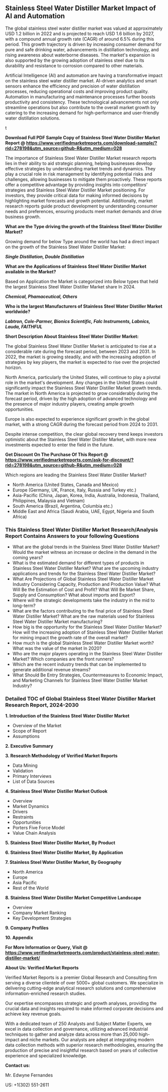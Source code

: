 <h2>Stainless Steel Water Distiller Market Impact of AI and Automation</h2><p>The global stainless steel water distiller market was valued at approximately USD 1.2 billion in 2022 and is projected to reach USD 1.6 billion by 2027, with a compound annual growth rate (CAGR) of around 6.5% during this period. This growth trajectory is driven by increasing consumer demand for pure and safe drinking water, advancements in distillation technology, and rising awareness about waterborne diseases. The market's expansion is also supported by the growing adoption of stainless steel due to its durability and resistance to corrosion compared to other materials.</p><p>Artificial Intelligence (AI) and automation are having a transformative impact on the stainless steel water distiller market. AI-driven analytics and smart sensors enhance the efficiency and precision of water distillation processes, reducing operational costs and improving product quality. Automation in manufacturing and maintenance processes further boosts productivity and consistency. These technological advancements not only streamline operations but also contribute to the overall market growth by catering to the increasing demand for high-performance and user-friendly water distillation solutions.</p>t</p><p id="" class=""><strong>Download Full PDF Sample Copy of Stainless Steel Water Distiller Market Report @ <a href="https://www.verifiedmarketreports.com/download-sample/?rid=278198&utm_source=github-R&utm_medium=028" target="_blank">https://www.verifiedmarketreports.com/download-sample/?rid=278198&utm_source=github-R&utm_medium=028</a></strong></p><p>The importance of&nbsp;Stainless Steel Water Distiller Market research reports lies in their ability to aid strategic planning, helping businesses develop effective strategies by understanding market trends and dynamics. They play a crucial role in risk management by identifying potential risks and challenges, allowing businesses to mitigate them proactively. These reports offer a competitive advantage by providing insights into competitors' strategies and Stainless Steel Water Distiller Market positioning. For investors, they provide critical data for making informed decisions by highlighting market forecasts and growth potential. Additionally, market research reports guide product development by understanding consumer needs and preferences, ensuring products meet market demands and drive business growth.</p><p><strong>What are the&nbsp;Type driving the growth of the Stainless Steel Water Distiller Market?</strong></p><p id="" class="">Growing demand for below Type around the world has had a direct impact on the growth of the Stainless Steel Water Distiller Market:</p><em><strong>Single Distillation, Double Distillation</strong></em></p><strong>What are the&nbsp;Applications&nbsp;of Stainless Steel Water Distiller Market available in the Market?</strong></p><p id="" class="">Based on Application the Market is categorized into Below types that held the largest Stainless Steel Water Distiller Market share In 2024.</p><em><strong>Chemical, Phamaceutical, Others</strong></em></p><strong>Who is the largest Manufacturers of Stainless Steel Water Distiller Market worldwide?</strong></p><p><em><strong>Labtron, Cole-Parmer, Bionics Scientific, Falc Instruments, Labnics, Lauda, FAITHFUL</strong></em></p><p id="" class=""><strong>Short Description About Stainless Steel Water Distiller Market:</strong></p><p>The global Stainless Steel Water Distiller Market is anticipated to rise at a considerable rate during the forecast period, between 2023 and 2031. In 2022, the market is growing steadily, and with the increasing adoption of strategies by key players, the market is expected to rise over the projected horizon.</p><p>North America, particularly the United States, will continue to play a pivotal role in the market's development. Any changes in the United States could significantly impact the Stainless Steel Water Distiller Market growth trends. The market in North America is projected to grow considerably during the forecast period, driven by the high adoption of advanced technology and the presence of major industry players, creating ample growth opportunities.</p><p>Europe is also expected to experience significant growth in the global market, with a strong CAGR during the forecast period from 2024 to 2031.</p><p>Despite intense competition, the clear global recovery trend keeps investors optimistic about the Stainless Steel Water Distiller Market, with more new investments expected to enter the field in the future.</p><p id="" class=""><strong>Get Discount On The Purchase Of This Report @ <a href="https://www.verifiedmarketreports.com/ask-for-discount/?rid=278198&utm_source=github-R&utm_medium=028" target="_blank">https://www.verifiedmarketreports.com/ask-for-discount/?rid=278198&utm_source=github-R&utm_medium=028</a></strong></p>Which regions are leading the Stainless Steel Water Distiller Market?</p><ul><li>North America (United States, Canada and Mexico)</li><li>Europe (Germany, UK, France, Italy, Russia and Turkey etc.)</li><li>Asia-Pacific (China, Japan, Korea, India, Australia, Indonesia, Thailand, Philippines, Malaysia and Vietnam)</li><li>South America (Brazil, Argentina, Columbia etc.)</li><li>Middle East and Africa (Saudi Arabia, UAE, Egypt, Nigeria and South Africa)</li></ul><h3 id="" class="">This Stainless Steel Water Distiller Market Research/Analysis Report Contains Answers to your following Questions</h3><ul><li>What are the global trends in the Stainless Steel Water Distiller Market? Would the market witness an increase or decline in the demand in the coming years?</li><li>What is the estimated demand for different types of products in Stainless Steel Water Distiller Market? What are the upcoming industry applications and trends for the Stainless Steel Water Distiller Market?</li><li>What Are Projections of Global Stainless Steel Water Distiller Market Industry Considering Capacity, Production and Production Value? What Will Be the Estimation of Cost and Profit? What Will Be Market Share, Supply and Consumption? What about imports and Export?</li><li>Where will the strategic developments take the industry in the mid to long-term?</li><li>What are the factors contributing to the final price of Stainless Steel Water Distiller Market? What are the raw materials used for Stainless Steel Water Distiller Market manufacturing?</li><li>How big is the opportunity for the Stainless Steel Water Distiller Market? How will the increasing adoption of Stainless Steel Water Distiller Market for mining impact the growth rate of the overall market?</li><li>How much is the global Stainless Steel Water Distiller Market worth? What was the value of the market In 2020?</li><li>Who are the major players operating in the Stainless Steel Water Distiller Market? Which companies are the front runners?</li><li>Which are the recent industry trends that can be implemented to generate additional revenue streams?</li><li>What Should Be Entry Strategies, Countermeasures to Economic Impact, and Marketing Channels for Stainless Steel Water Distiller Market Industry?</li></ul><h3 id="" class="">Detailed TOC of Global Stainless Steel Water Distiller Market Research Report, 2024-2030</h3><p id="" class=""><strong>1. Introduction of the Stainless Steel Water Distiller Market</strong></p><ul><li>Overview of the Market</li><li>Scope of Report</li><li>Assumptions</li></ul><p id="" class=""><strong>2. Executive Summary</strong></p><p id="" class=""><strong>3. Research Methodology of Verified Market Reports</strong></p><ul><li>Data Mining</li><li>Validation</li><li>Primary Interviews</li><li>List of Data Sources</li></ul><p id="" class=""><strong>4. Stainless Steel Water Distiller Market Outlook</strong></p><ul><li>Overview</li><li>Market Dynamics</li><li>Drivers</li><li>Restraints</li><li>Opportunities</li><li>Porters Five Force Model</li><li>Value Chain Analysis</li></ul><p id="" class=""><strong>5. Stainless Steel Water Distiller Market, By Product</strong></p><p id="" class=""><strong>6. Stainless Steel Water Distiller Market, By Application</strong></p><p id="" class=""><strong>7. Stainless Steel Water Distiller Market, By Geography</strong></p><ul><li>North America</li><li>Europe</li><li>Asia Pacific</li><li>Rest of the World</li></ul><p id="" class=""><strong>8. Stainless Steel Water Distiller Market Competitive Landscape</strong></p><ul><li>Overview</li><li>Company Market Ranking</li><li>Key Development Strategies</li></ul><p id="" class=""><strong>9. Company Profiles</strong></p><p id="" class=""><strong>10. Appendix</strong></p><p id="" class=""><strong>For More Information or Query, Visit @ <a href="https://www.verifiedmarketreports.com/product/stainless-steel-water-distiller-market/" target="_blank">https://www.verifiedmarketreports.com/product/stainless-steel-water-distiller-market/</a></strong></p><p id="" class=""><strong>About Us: Verified Market Reports</strong></p><p id="" class="">Verified Market Reports is a premier Global Research and Consulting firm serving a diverse clientele of over 5000+ global customers. We specialize in delivering cutting-edge analytical research solutions and comprehensive information-enriched research studies.</p><p id="" class="">Our expertise encompasses strategic and growth analyses, providing the crucial data and insights required to make informed corporate decisions and achieve key revenue goals.</p><p id="" class="">With a dedicated team of 250 Analysts and Subject Matter Experts, we excel in data collection and governance, utilizing advanced industrial techniques to gather and analyze data across more than 25,000 high-impact and niche markets. Our analysts are adept at integrating modern data collection methods with superior research methodologies, ensuring the production of precise and insightful research based on years of collective experience and specialized knowledge.</p><p id="" class=""><strong>Contact us:</strong></p><p id="" class="">Mr. Edwyne Fernandes</p><p id="" class="">US: +1(302) 551-2611</p>